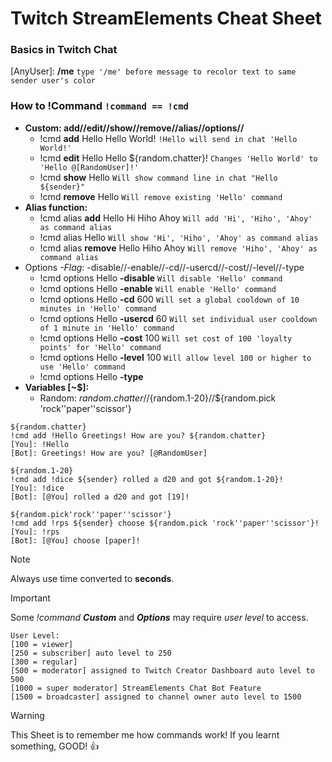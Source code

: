 # **Twitch StreamElements Cheat Sheet**
### Basics in Twitch Chat
[AnyUser]: **/me** `type '/me' before message to recolor text to same sender user's color`
### How to !Command `!command == !cmd`
+ **Custom: add//edit//show//remove//alias//options//**
  - !cmd **add** Hello Hello World! `!Hello will send in chat 'Hello World!'`
  - !cmd **edit** Hello Hello ${random.chatter}! `Changes 'Hello World' to 'Hello @[RandomUser]!'`
  - !cmd **show** Hello `Will show command line in chat "Hello ${sender}"`
  - !cmd **remove** Hello `Will remove existing 'Hello' command`
+ **Alias function:**
  - !cmd alias **add** Hello Hi Hiho Ahoy `Will add 'Hi', 'Hiho', 'Ahoy' as command alias`
  - !cmd alias Hello `Will show 'Hi', 'Hiho', 'Ahoy' as command alias`
  - !cmd alias **remove** Hello Hiho Ahoy `Will remove 'Hiho', 'Ahoy' as command alias`
+ Options _-Flag_: -disable//-enable//-cd//-usercd//-cost//-level//-type
  - !cmd options Hello **-disable** `Will disable 'Hello' command`
  - !cmd options Hello **-enable** `Will enable 'Hello' command`
  - !cmd options Hello **-cd** 600 `Will set a global cooldown of 10 minutes in 'Hello' command`
  - !cmd options Hello **-usercd** 60 `Will set individual user cooldown of 1 minute in 'Hello' command`
  - !cmd options Hello **-cost** 100 `Will set cost of 100 'loyalty points' for 'Hello' command`
  - !cmd options Hello **-level** 100 `Will allow level 100 or higher to use 'Hello' command`
  - !cmd options Hello **-type**
+ **Variables [~$]:**
  + Random: ${random.chatter}//${random.1-20}//${random.pick 'rock''paper''scissor'}
```
${random.chatter}
!cmd add !Hello Greetings! How are you? ${random.chatter}
[You]: !Hello
[Bot]: Greetings! How are you? [@RandomUser]
```
```
${random.1-20}
!cmd add !dice ${sender} rolled a d20 and got ${random.1-20}!
[You]: !dice
[Bot]: [@You] rolled a d20 and got [19]!
```
```
${random.pick'rock''paper''scissor'}
!cmd add !rps ${sender} choose ${random.pick 'rock''paper''scissor'}!
[You]: !rps
[Bot]: [@You] choose [paper]!
```
> [!note]
> Always use time converted to **seconds**.

> [!important]
> Some _!command_ ***Custom*** and ***Options*** may require _user level_ to access.
```
User Level:
[100 = viewer]
[250 = subscriber] auto level to 250
[300 = regular]
[500 = moderator] assigned to Twitch Creator Dashboard auto level to 500
[1000 = super moderator] StreamElements Chat Bot Feature
[1500 = broadcaster] assigned to channel owner auto level to 1500
```
> [!warning]
> This Sheet is to remember me how commands work! If you learnt something, GOOD! 👍
> <!-- Do you like it and want support me? Sorry, only have [ttv/KazKazu](www.twitch.tv/KazKazu) -->
